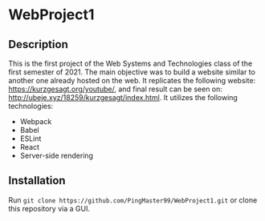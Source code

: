# WebProject1

## Description
This is the first project of the Web Systems and Technologies class of the first semester of 2021. The main objective was to build a website similar to another one already hosted on the web. It replicates the following website: https://kurzgesagt.org/youtube/, and final result can be seen on: http://ubeje.xyz/18259/kurzgesagt/index.html. It utilizes the following technologies: 
* Webpack
* Babel
* ESLint
* React
* Server-side rendering

## Installation
Run `git clone https://github.com/PingMaster99/WebProject1.git` or clone this repository via a GUI. 
